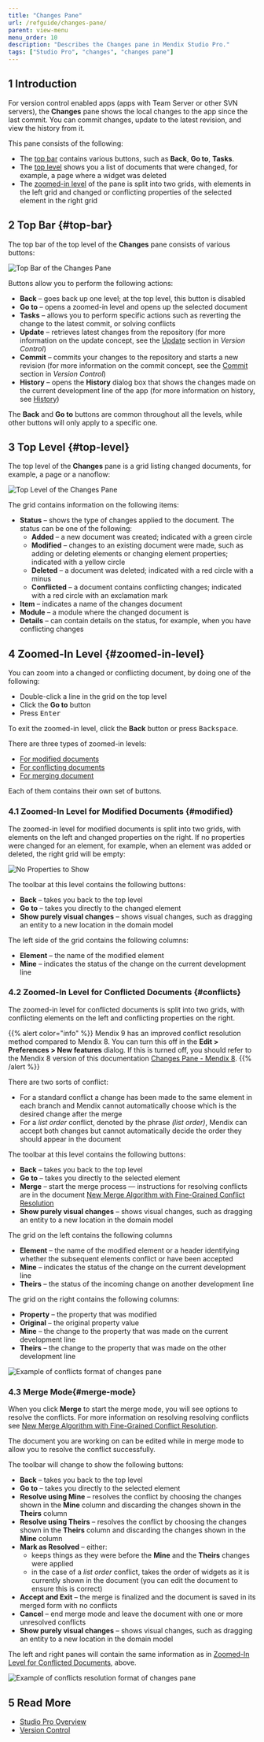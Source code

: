 ```yaml
---
title: "Changes Pane"
url: /refguide/changes-pane/
parent: view-menu
menu_order: 10
description: "Describes the Changes pane in Mendix Studio Pro."
tags: ["Studio Pro", "changes", "changes pane"]
---
```


## 1 Introduction 

For version control enabled apps (apps with Team Server or other SVN servers), the **Changes** pane shows the local changes to the app since the last commit. You can commit changes, update to the latest revision, and view the history from it. 

This pane consists of the following:

* The [top bar](#top-bar) contains various buttons, such as **Back**, **Go to**, **Tasks**. 
* The [top level](#top-level) shows you a list of documents that were changed, for example, a page where a widget was deleted
* The [zoomed-in level](#zoomed-in-level) of the pane is split into two grids, with elements in the left grid and changed or conflicting properties of the selected element in the right grid

## 2 Top Bar {#top-bar}

The top bar of the top level of the **Changes** pane consists of various buttons:

![Top Bar of the Changes Pane](/attachments/refguide/modeling/menus/view-menu/changes-pane/changes-top-bar.png)

Buttons allow you to perform the following actions:

* **Back** – goes back up one level; at the top level, this button is disabled
* **Go to** – opens a zoomed-in level and opens up the selected document 
* **Tasks** – allows you to perform specific actions such as reverting the change to the latest commit, or solving conflicts
* **Update** – retrieves latest changes from the repository (for more information on the update concept, see the [Update](/refguide/version-control/#update) section in *Version Control*) 
* **Commit** – commits your changes to the repository and starts a new revision (for more information on the commit concept, see the [Commit](/refguide/version-control/#commit) section in *Version Control*)
* **History** – opens the **History** dialog box that shows the changes made on the current development line of the app (for more information on history, see [History](/refguide/history-dialog/))

The **Back** and **Go to** buttons are common throughout all the levels, while other buttons will only apply to a specific one.

## 3 Top Level {#top-level}

The top level of the **Changes** pane is a grid listing changed documents, for example, a page or a nanoflow:

![Top Level of the Changes Pane](/attachments/refguide/modeling/menus/view-menu/changes-pane/changes-top-level.png)

The grid contains information on the following items:

* **Status** – shows the type of changes applied to the document. The status can be one of the following:
  * **Added** – a new document was created; indicated with a green circle
  * **Modified** – changes to an existing document were made, such as adding or deleting elements or changing element properties; indicated with a yellow circle
  * **Deleted** – a document was deleted; indicated with a red circle with a minus
  * **Conflicted** – a document contains conflicting changes; indicated with a red circle with an exclamation mark
* **Item** – indicates a name of the changes document
* **Module** – a module where the changed document is
* **Details** – can contain details on the status, for example, when you have conflicting changes 

## 4 Zoomed-In Level {#zoomed-in-level}

You can zoom into a changed or conflicting document, by doing one of the following:

* Double-click a line in the grid on the top level 
* Click the **Go to** button
* Press <kbd>Enter</kbd>

To exit the zoomed-in level, click the **Back** button or press <kbd>Backspace</kbd>.

There are three types of zoomed-in levels:

* [For modified documents](#modified)
* [For conflicting documents](#conflicts)
* [For merging document](#merge-mode)

Each of them contains their own set of buttons.

### 4.1 Zoomed-In Level for Modified Documents {#modified}

The zoomed-in level for modified documents is split into two grids, with elements on the left and changed properties on the right. If no properties were changed for an element, for example, when an element was added or deleted, the right grid will be empty:

![No Properties to Show](/attachments/refguide/modeling/menus/view-menu/changes-pane/element-added.png)

The toolbar at this level contains the following buttons:

* **Back** – takes you back to the top level
* **Go to** – takes you directly to the changed element 
* **Show purely visual changes** – shows visual changes, such as dragging an entity to a new location in the domain model

The left side of the grid contains the following columns:

* **Element** – the name of the modified element
* **Mine** – indicates the status of the change on the current development line

### 4.2 Zoomed-In Level for Conflicted Documents {#conflicts}

The zoomed-in level for conflicted documents is split into two grids, with conflicting elements on the left and conflicting properties on the right.

{{% alert color="info" %}}
Mendix 9 has an improved conflict resolution method compared to Mendix 8. You can turn this off in the **Edit > Preferences > New features** dialog. If this is turned off, you should refer to the Mendix 8 version of this documentation [Changes Pane - Mendix 8](/refguide8/changes-pane/#conflicts).
{{% /alert %}}

There are two sorts of conflict:

* For a standard conflict a change has been made to the same element in each branch and Mendix cannot automatically choose which is the desired change after the merge
* For a *list order* conflict, denoted by the phrase *(list order)*, Mendix can accept both changes but cannot automatically decide the order they should appear in the document

The toolbar at this level contains the following buttons:

* **Back** – takes you back to the top level
* **Go to** – takes you directly to the selected element
* **Merge** – start the merge process — instructions for resolving conflicts are in the document [New Merge Algorithm with Fine-Grained Conflict Resolution](/refguide/new-merge-algorithm/) 
* **Show purely visual changes** – shows visual changes, such as dragging an entity to a new location in the domain model

The grid on the left contains the following columns

* **Element** – the name of the modified element or a header identifying whether the subsequent elements conflict or have been accepted
* **Mine** – indicates the status of the change on the current development line
* **Theirs** – the status of the incoming change on another development line

The grid on the right contains the following columns:

* **Property** – the property that was modified
* **Original** – the original property value
* **Mine** – the change to the property that was made on the current development line
* **Theirs** – the change to the property that was made on the other development line

![Example of conflicts format of changes pane](/attachments/refguide/modeling/menus/view-menu/changes-pane/new-merge-algorithm-conflicts.png)

### 4.3 Merge Mode{#merge-mode}

When you click **Merge** to start the merge mode, you will see options to resolve the conflicts. For more information on resolving resolving conflicts see [New Merge Algorithm with Fine-Grained Conflict Resolution](/refguide/new-merge-algorithm/).

The document you are working on can be edited while in merge mode to allow you to resolve the conflict successfully.

The toolbar will change to show the following buttons:

* **Back** – takes you back to the top level
* **Go to** – takes you directly to the selected element
* **Resolve using Mine** – resolves the conflict by choosing the changes shown in the **Mine** column and discarding the changes shown in the **Theirs** column
* **Resolve using Theirs** – resolves the conflict by choosing the changes shown in the **Theirs** column and discarding the changes shown in the **Mine** column
* **Mark as Resolved** – either:
    * keeps things as they were before the **Mine** and the **Theirs** changes were applied
    * in the case of a *list order* conflict, takes the order of widgets as it is currently shown in the document (you can edit the document to ensure this is correct)
* **Accept and Exit** – the merge is finalized and the document is saved in its merged form with no conflicts
* **Cancel** – end merge mode and leave the document with one or more unresolved conflicts
* **Show purely visual changes** – shows visual changes, such as dragging an entity to a new location in the domain model

The left and right panes will contain the same information as in [Zoomed-In Level for Conflicted Documents](#conflicts), above.

![Example of conflicts resolution format of changes pane](/attachments/refguide/modeling/menus/view-menu/changes-pane/new-merge-algorithm-resolve-mode.png)

##  5 Read More

* [Studio Pro Overview](/refguide/studio-pro-overview/)
* [Version Control](/refguide/version-control/) 
